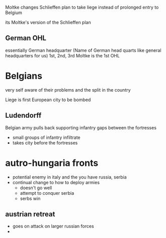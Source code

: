 
Moltke changes Schlieffen plan to take liege instead of prolonged entry to Belgium 

its Moltke's version of the Schlieffen plan 

## German OHL 
essentially German headquarter (Name of German head quarts like general headquarters for us)
1st, 2nd, 3rd 
Moltke is the 1st OHL 


# Belgians
very self aware of their problems and the split in the country 

Liege is first European city to be bombed 

## Ludendorff
Belgian army pulls back supporting infantry 
	gaps between the fortresses 

- small groups of infantry infiltrate 
- takes city before the fortresses 


# autro-hungaria fronts 
- potential enemy in italy and the you have russia, serbia 
- continual change to how to deploy armies
	- doesn't go well
	- attempt to conquer serbia 
	- serbs win

## austrian retreat 
- goes on attack on larger russian forces 
- 